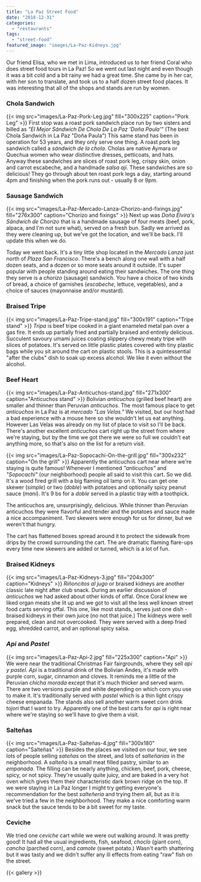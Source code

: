 ```yaml
---
title: "La Paz Street Food"
date: "2018-12-31"
categories: 
  - "restaurants"
tags: 
  - "street-food"
featured_image: "images/La-Paz-Kidneys.jpg"
---
```


Our friend Elisa, who we met in Lima, introduced us to her friend
Coral who does street food tours in La Paz! So we went out last night
and even though it was a bit cold and a bit rainy we had a great
time. She came by in her car, with her son to translate, and took us
to a half dozen street food places. It was interesting that all of the
shops and stands are run by women.

### Chola Sandwich

{{< img src="images/La-Paz-Pork-Leg.jpg" fill="300x225" caption="Pork Leg" >}}
First stop was a roast pork sandwich place run by two sisters and
billed as _"El Mejor Sándwich De Chola De La Paz 'Doña Paula'"_ (The
best Chola Sandwich in La Paz "Doña Paula") This same stand has been
in operation for 53 years, and they only serve one thing. A roast pork
leg sandwich called a _sándwich de la chola_. Cholas are native Aymara
or Quechua women who wear distinctive dresses, petticoats, and
hats. Anyway these sandwiches are slices of roast pork leg, crispy
skin, onion and carrot escabeche, and a handmade _salsa ají_. These
sandwiches are so delicious! They go through about ten roast pork legs
a day, starting around 4pm and finishing when the pork runs out -
usually 8 or 9pm.

### Sausage Sandwich

{{< img src="images/La-Paz-Mercado-Lanza-Chorizo-and-fixings.jpg" fill="276x300" caption="Chorizo and fixings" >}}
Next up was _Doña Elvira's Sándwich de Chorizo_ that is a handmade
sausage of four meats (beef, pork, alpaca, and I'm not sure what),
served on a fresh bun. Sadly we arrived as they were cleaning up, but
we've got the location, and we'll be back. I'll update this when we
do.

Today we went back. It's a tiny little shop located in the
_Mercado Lanza_ just north of _Plaza San Francisco_. There's a bench
along one wall with a half dozen seats, and a dozen or so more seats
around it outside. It's super popular with people standing around
eating their sandwiches. The one thing they serve is a _chorizo_
(sausage) sandwich. You have a choice of two kinds of bread, a choice
of garnishes (_escabeche_, lettuce, vegetables), and a choice of
sauces (mayonnaise and/or mustard).

### Braised Tripe

{{< img src="images/La-Paz-Tripe-stand.jpg" fill="300x191" caption="Tripe stand" >}}
_Tripa_ is beef tripe cooked in a giant enameled metal pan over a gas
fire. It ends up partially fried and partially braised and entirely
delicious. Succulent savoury umami juices coating slippery chewy meaty
tripe with slices of potatoes. It's served on little plastic plates
covered with tiny plastic bags while you sit around the cart on
plastic stools. This is a quintessential "after the clubs" dish to
soak up excess alcohol. We like it even without the alcohol.

### Beef Heart

{{< img src="images/La-Paz-Anticuchos-stand.jpg" fill="271x300" caption="Anticuchos stand" >}}
Bolivian _anticuchos_ (grilled beef heart) are smaller and thinner
than Peruvian _anticuchos._ The most famous place to get _anticuchos_
in La Paz is at _mercado "Las Velas."_ We visited, but our host had a
bad experience with a mouse here so she wouldn't let us eat
anything. However Las Velas was already on my list of place to visit
so I'll be back. There's another excellent _anticuchos_ cart right up
the street from where we're staying, but by the time we got there we
were so full we couldn't eat anything more, so that's also on the list
for a return visit.

{{< img src="images/La-Paz-Sopocachi-On-the-grill.jpg" fill="300x232" caption="On the grill" >}}
Apparently the anticuchos cart near where we're staying is quite
famous! Whenever I mentioned _"anticuchos"_ and _"Sopocachi"_ (our
neighborhood) people all said to visit this cart. So we did. It's a
wood fired grill with a big flaming oil lamp on it. You can get one
skewer (_simple_) or two (_doble_) with potatoes and optionally spicy
peanut sauce (_mani_). It's 9 bs for a _doble_ served in a plastic
tray with a toothpick.

The anticuchos are, unsurprisingly, delicious. While thinner than
Peruvian anticuchos they were flavorful and tender and the potatoes
and sauce made a nice accompaniment. Two skewers were enough for us
for dinner, but we weren't that hungry.

The cart has flattened boxes spread around it to protect the sidewalk
from drips by the crowd surrounding the cart. The are dramatic flaming
flare-ups every time new skewers are added or turned, which is a lot
of fun.

### Braised Kidneys

{{< img src="images/La-Paz-Kidneys-3.jpg" fill="204x300" caption="Kidneys" >}}
_Riñoncitos al jugo_ or braised kidneys are another classic late night
after club snack. During an earlier discussion of _anticuchos_ we had
asked about other kinds of offal. Once Coral knew we liked organ meats
she lit up and we got to visit all the less well known street food
carts serving offal. This one, like most stands, serves just one
dish - braised kidneys in their own juice (no not that juice.) The
kidneys were well prepared, clean and not overcooked. They were served
with a deep fried egg, shredded carrot, and an optional spicy salsa.

### _Api_ and _Pastel_

{{< img src="images/La-Paz-Api-2.jpg" fill="225x300" caption="Api" >}}
We were near the traditional Christmas Fair fairgrounds, where they
sell _api y pastel._ _Api_ is a traditional drink of the Bolivian
Andes, it's made with purple corn, sugar, cinnamon and cloves. It
reminds me a little of the Peruvian _chicha morada_ except that it's
much thicker and served warm. There are two versions purple and white
depending on which corn you use to make it. It's traditionally served
with _pastel_ which is a thin light crispy cheese empanada. The stands
also sell another warm sweet corn drink _tojori_ that I want to
try. Apparently one of the best carts for _api_ is right near where
we're staying so we'll have to give them a visit.

### Salteñas

{{< img src="images/La-Paz-Salteñas-4.jpg" fill="300x180" caption="Salteñas" >}}
Besides the places we visited on our tour, we see lots of people
selling _sateñas_ on the street, and lots of _salteñarías_ in the
neighborhood. A _salteña_ is a small meat filled pastry, similar to an
_empanada_. The filling can be nearly anything, chicken, beef, pork,
cheese, spicy, or not spicy. They're usually quite juicy, and are
baked in a very hot oven which gives them their characteristic dark
brown ridge on the top. If we were staying in La Paz longer I might
try getting everyone's recommendation for the best _salteñería_ and
trying them all, but as it is we've tried a few in the
neighborhood. They make a nice comforting warm snack but the sauce
tends to be a bit sweet for my taste.

### Ceviche

We tried one _ceviche_ cart while we were out walking around. It was
pretty good! It had all the usual ingredients, fish, seafood, _choclo_
(giant corn), _cancha_ (parched corn), and _camote_ (sweet potato.)
Wasn't earth shattering but it was tasty and we didn't suffer any ill
effects from eating "raw" fish on the street.

{{< gallery >}}
